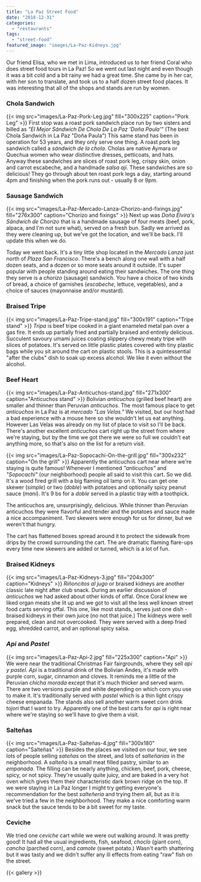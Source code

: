 ```yaml
---
title: "La Paz Street Food"
date: "2018-12-31"
categories: 
  - "restaurants"
tags: 
  - "street-food"
featured_image: "images/La-Paz-Kidneys.jpg"
---
```


Our friend Elisa, who we met in Lima, introduced us to her friend
Coral who does street food tours in La Paz! So we went out last night
and even though it was a bit cold and a bit rainy we had a great
time. She came by in her car, with her son to translate, and took us
to a half dozen street food places. It was interesting that all of the
shops and stands are run by women.

### Chola Sandwich

{{< img src="images/La-Paz-Pork-Leg.jpg" fill="300x225" caption="Pork Leg" >}}
First stop was a roast pork sandwich place run by two sisters and
billed as _"El Mejor Sándwich De Chola De La Paz 'Doña Paula'"_ (The
best Chola Sandwich in La Paz "Doña Paula") This same stand has been
in operation for 53 years, and they only serve one thing. A roast pork
leg sandwich called a _sándwich de la chola_. Cholas are native Aymara
or Quechua women who wear distinctive dresses, petticoats, and
hats. Anyway these sandwiches are slices of roast pork leg, crispy
skin, onion and carrot escabeche, and a handmade _salsa ají_. These
sandwiches are so delicious! They go through about ten roast pork legs
a day, starting around 4pm and finishing when the pork runs out -
usually 8 or 9pm.

### Sausage Sandwich

{{< img src="images/La-Paz-Mercado-Lanza-Chorizo-and-fixings.jpg" fill="276x300" caption="Chorizo and fixings" >}}
Next up was _Doña Elvira's Sándwich de Chorizo_ that is a handmade
sausage of four meats (beef, pork, alpaca, and I'm not sure what),
served on a fresh bun. Sadly we arrived as they were cleaning up, but
we've got the location, and we'll be back. I'll update this when we
do.

Today we went back. It's a tiny little shop located in the
_Mercado Lanza_ just north of _Plaza San Francisco_. There's a bench
along one wall with a half dozen seats, and a dozen or so more seats
around it outside. It's super popular with people standing around
eating their sandwiches. The one thing they serve is a _chorizo_
(sausage) sandwich. You have a choice of two kinds of bread, a choice
of garnishes (_escabeche_, lettuce, vegetables), and a choice of
sauces (mayonnaise and/or mustard).

### Braised Tripe

{{< img src="images/La-Paz-Tripe-stand.jpg" fill="300x191" caption="Tripe stand" >}}
_Tripa_ is beef tripe cooked in a giant enameled metal pan over a gas
fire. It ends up partially fried and partially braised and entirely
delicious. Succulent savoury umami juices coating slippery chewy meaty
tripe with slices of potatoes. It's served on little plastic plates
covered with tiny plastic bags while you sit around the cart on
plastic stools. This is a quintessential "after the clubs" dish to
soak up excess alcohol. We like it even without the alcohol.

### Beef Heart

{{< img src="images/La-Paz-Anticuchos-stand.jpg" fill="271x300" caption="Anticuchos stand" >}}
Bolivian _anticuchos_ (grilled beef heart) are smaller and thinner
than Peruvian _anticuchos._ The most famous place to get _anticuchos_
in La Paz is at _mercado "Las Velas."_ We visited, but our host had a
bad experience with a mouse here so she wouldn't let us eat
anything. However Las Velas was already on my list of place to visit
so I'll be back. There's another excellent _anticuchos_ cart right up
the street from where we're staying, but by the time we got there we
were so full we couldn't eat anything more, so that's also on the list
for a return visit.

{{< img src="images/La-Paz-Sopocachi-On-the-grill.jpg" fill="300x232" caption="On the grill" >}}
Apparently the anticuchos cart near where we're staying is quite
famous! Whenever I mentioned _"anticuchos"_ and _"Sopocachi"_ (our
neighborhood) people all said to visit this cart. So we did. It's a
wood fired grill with a big flaming oil lamp on it. You can get one
skewer (_simple_) or two (_doble_) with potatoes and optionally spicy
peanut sauce (_mani_). It's 9 bs for a _doble_ served in a plastic
tray with a toothpick.

The anticuchos are, unsurprisingly, delicious. While thinner than
Peruvian anticuchos they were flavorful and tender and the potatoes
and sauce made a nice accompaniment. Two skewers were enough for us
for dinner, but we weren't that hungry.

The cart has flattened boxes spread around it to protect the sidewalk
from drips by the crowd surrounding the cart. The are dramatic flaming
flare-ups every time new skewers are added or turned, which is a lot
of fun.

### Braised Kidneys

{{< img src="images/La-Paz-Kidneys-3.jpg" fill="204x300" caption="Kidneys" >}}
_Riñoncitos al jugo_ or braised kidneys are another classic late night
after club snack. During an earlier discussion of _anticuchos_ we had
asked about other kinds of offal. Once Coral knew we liked organ meats
she lit up and we got to visit all the less well known street food
carts serving offal. This one, like most stands, serves just one
dish - braised kidneys in their own juice (no not that juice.) The
kidneys were well prepared, clean and not overcooked. They were served
with a deep fried egg, shredded carrot, and an optional spicy salsa.

### _Api_ and _Pastel_

{{< img src="images/La-Paz-Api-2.jpg" fill="225x300" caption="Api" >}}
We were near the traditional Christmas Fair fairgrounds, where they
sell _api y pastel._ _Api_ is a traditional drink of the Bolivian
Andes, it's made with purple corn, sugar, cinnamon and cloves. It
reminds me a little of the Peruvian _chicha morada_ except that it's
much thicker and served warm. There are two versions purple and white
depending on which corn you use to make it. It's traditionally served
with _pastel_ which is a thin light crispy cheese empanada. The stands
also sell another warm sweet corn drink _tojori_ that I want to
try. Apparently one of the best carts for _api_ is right near where
we're staying so we'll have to give them a visit.

### Salteñas

{{< img src="images/La-Paz-Salteñas-4.jpg" fill="300x180" caption="Salteñas" >}}
Besides the places we visited on our tour, we see lots of people
selling _sateñas_ on the street, and lots of _salteñarías_ in the
neighborhood. A _salteña_ is a small meat filled pastry, similar to an
_empanada_. The filling can be nearly anything, chicken, beef, pork,
cheese, spicy, or not spicy. They're usually quite juicy, and are
baked in a very hot oven which gives them their characteristic dark
brown ridge on the top. If we were staying in La Paz longer I might
try getting everyone's recommendation for the best _salteñería_ and
trying them all, but as it is we've tried a few in the
neighborhood. They make a nice comforting warm snack but the sauce
tends to be a bit sweet for my taste.

### Ceviche

We tried one _ceviche_ cart while we were out walking around. It was
pretty good! It had all the usual ingredients, fish, seafood, _choclo_
(giant corn), _cancha_ (parched corn), and _camote_ (sweet potato.)
Wasn't earth shattering but it was tasty and we didn't suffer any ill
effects from eating "raw" fish on the street.

{{< gallery >}}
